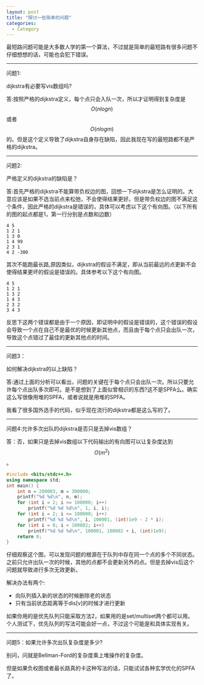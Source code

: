 ```yaml
---
layout: post
title: "探讨一些简单的问题"
categories:
  - Category
---
```


最短路问题可能是大多数人学的第一个算法，不过就是简单的最短路有很多问题不仔细想想的话，可能也会犯下错误。

---

问题1:

dijkstra有必要写vis数组吗?

答:按照严格的dijkstra定义，每个点只会入队一次，所以才证明得到复杂度是$$O(nlogn)$$或者$$O(nlogm)$$的。但是这个定义导致了dijkstra自身存在缺陷，因此我现在写的最短路都不是严格的dijkstra。

---

问题2:

严格定义的dijkstra的缺陷是？

答:首先严格的dijkstra不能算带负权边的图，回想一下dijkstra是怎么证明的。大意应该是如果不选当前点来松弛，不会使得结果更好。但是带负权边的图不满足这个条件，因此严格的dijkstra是错误的，具体可以考虑以下这个有向图。（以下所有的图的起点都是1，第一行分别是点数和边数）

```
4 5
1 2 1
1 3 0
1 4 99
2 3 1
4 2 -300
```

其次不能跑最长路,原因类似，dijkstra的假设不满足，即从当前最远的点更新不会使得结果更坏的假设是错误的。具体参考以下这个有向图。

```
4 5
1 2 1
1 3 2
1 4 3
2 3 2
3 4 3
```

反思下这两个错误都是由于一个原因，即证明中的假设是错误的，这个错误的假设会导致一个点在自己不是最优的时候更新其他点，而且由于每个点只会出队一次，导致这个点错过了最佳的更新其他点的时间。

---

问题3：

如何解决dijkstra的以上缺陷？

答:通过上面的分析可以看出，问题的关键在于每个点只会出队一次。所以只要允许每个点出队多次即可。是不是想到了上面似曾相识的东西?这不是SPFA么。确实这么写很像用堆的SPFA，或者说就是用堆的SPFA。

我看了很多国外选手的代码，似乎现在流行的dijkstra都是这么写的了。

---

问题4:允许多次出队的dijkstra是否只是去掉vis数组？

答：否，如果只是去掉vis数组以下代码输出的有向图可以让复杂度达到$$O(m^2)$$。

```c++
#include <bits/stdc++.h>
using namespace std;
int main() {
    int n = 200003, m = 300000;
    printf("%d %d\n", n, m);
    for (int i = 2; i <= 100000; i++)
        printf("%d %d %d\n", 1, i, i);
    for (int i = 2; i <= 100000; i++)
        printf("%d %d %d\n", i, 100001, (int)1e9 - 2 * i);
    for (int i = 0; i < 100002; i++)
        printf("%d %d %d\n", 100001, 100002 + i, (int)1e9);
    return 0;
}
```

仔细观察这个图，可以发现问题的根源在于队列中存在同一个点的多个不同状态。之前只允许出队一次的时候，其他的点都不会更新另外的点。但是去掉vis后这个问题就导致进行多次无效更新。

解决办法有两个:

- 向队列插入新的状态的时候删除老的状态
- 只有当前状态距离等于dis[v]的时候才进行更新

如果你用的是优先队列只能采取方法2，如果用的是set/multiset两个都可以用。个人测试下，优先队列的写法可能会好一点，不过这个可能是和具体实现有关。

---

问题5：如果允许多次出队复杂度是多少?

别问，问就是Bellman-Ford的复杂度乘上堆操作的复杂度。

但是如果负权图或者最长路真的卡这种写法的话，只能试试各种玄学优化的SPFA了。


